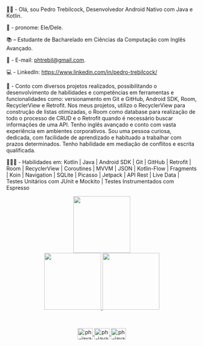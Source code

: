 <div>
 
🤙🏻 - Olá, sou Pedro Trebilcock, Desenvolvedor Android Nativo com Java e Kotlin.

👦 - pronome: Ele/Dele.

📚 – Estudante de Bacharelado em Ciências da Computação com Inglês Avançado.

💌 - E-mail: phtrebil@gmail.com.

💻 - LinkedIn: https://www.linkedin.com/in/pedro-trebilcock/ 

🚀 - Conto com diversos projetos realizados, possibilitando o desenvolvimento de habilidades e competências em ferramentas e funcionalidades como: versionamento em Git e GitHub, Android SDK, Room, RecyclerView e Retrofit. Nos meus projetos, utilizo o RecyclerView para construção de listas otimizadas, o Room como database para realização de todo o processo de CRUD e o Retrofit quando é necessário buscar informações de uma API. Tenho inglês avançado e conto com vasta experiência em ambientes corporativos. Sou uma pessoa curiosa, dedicada, com facilidade de aprendizado e habituado a trabalhar com prazos determinados. Tenho habilidade em mediação de conflitos e escrita qualificada.

👨🏻‍💻 - Habilidades em: Kotlin | Java | Android SDK | Git | GitHub | Retrofit | Room | RecyclerView | Coroutines | MVVM | JSON | Kotlin-Flow | Fragments | Koin | Navigation | SQLite | Picasso | Jetpack | API Rest | Live Data | Testes Unitários com JUnit e Mockito | Testes Instrumentados com Espresso

</div>

<div align="center"><img height="150em" src="https://streak-stats.demolab.com/?user=phtrebil"</div>
 
 
 

<div align="center">
  <a href="https://github.com/phtrebil">
  <img height="150em"  src="https://github-readme-stats.vercel.app/api?username=phtrebil&show_icons=true&theme=light&include_all_commits=true&count_private=true"/>
  <img height="150em" src="https://github-readme-stats.vercel.app/api/top-langs/?username=phtrebil&layout=compact&langs_count=7&theme=light"/>  
</div>

##

<div align="center" style="display: inline_block"><br>
  <img align="center" alt="ph-java" height="30" width="40" src="https://cdn.jsdelivr.net/gh/devicons/devicon/icons/android/android-original.svg"">
  <img align="center" alt="ph-java" height="30" width="40" src="https://cdn.jsdelivr.net/gh/devicons/devicon/icons/java/java-original.svg">
  <img align="center" alt="ph-java" height="30" width="40" src="https://cdn.jsdelivr.net/gh/devicons/devicon/icons/kotlin/kotlin-original.svg"">

  
</div>



